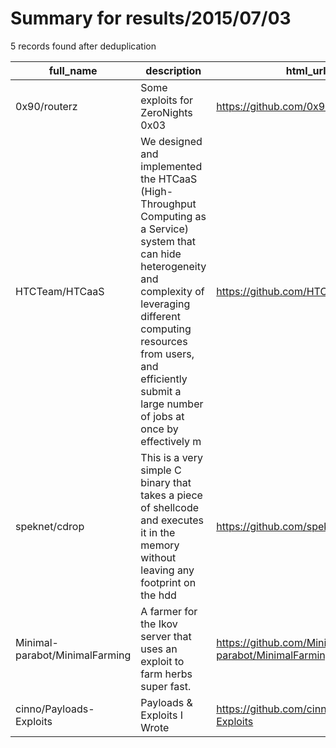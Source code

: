 
# Summary for results/2015/07/03
    
5 records found after deduplication

| full_name | description | html_url | matched_list | matched_count | pushed_at | size | stargazers_count | language | forks_count | vul_ids |
|--------------------------------|------------------------------------------------------------------------------------------------------------------------------------------------------------------------------------------------------------------------------------------------------------------|---------------------------------------------------|----------------|-----------------|---------------------------|--------|--------------------|------------|---------------|-----------|
| 0x90/routerz | Some exploits for ZeroNights 0x03 | https://github.com/0x90/routerz | ['exploit'] | 1 | 2015-07-03 13:42:00+00:00 | 176 | 38 | Python | 14 | [] |
| HTCTeam/HTCaaS | We designed and implemented the HTCaaS (High-Throughput Computing as a Service) system that can hide heterogeneity and complexity of leveraging different computing resources from users, and efficiently submit a large number of jobs at once by effectively m | https://github.com/HTCTeam/HTCaaS | ['exploit'] | 1 | 2015-07-03 08:06:39+00:00 | 84228 | 1 | Java | 1 | [] |
| speknet/cdrop | This is a very simple C binary that takes a piece of shellcode and executes it in the memory without leaving any footprint on the hdd | https://github.com/speknet/cdrop | ['shellcode'] | 1 | 2015-07-03 10:38:31+00:00 | 116 | 0 | C | 0 | [] |
| Minimal-parabot/MinimalFarming | A farmer for the Ikov server that uses an exploit to farm herbs super fast. | https://github.com/Minimal-parabot/MinimalFarming | ['exploit'] | 1 | 2015-07-03 21:47:32+00:00 | 153 | 0 | Java | 1 | [] |
| cinno/Payloads-Exploits | Payloads & Exploits I Wrote | https://github.com/cinno/Payloads-Exploits | ['exploit'] | 1 | 2015-07-03 23:24:35+00:00 | 116 | 0 | | 0 | [] |
